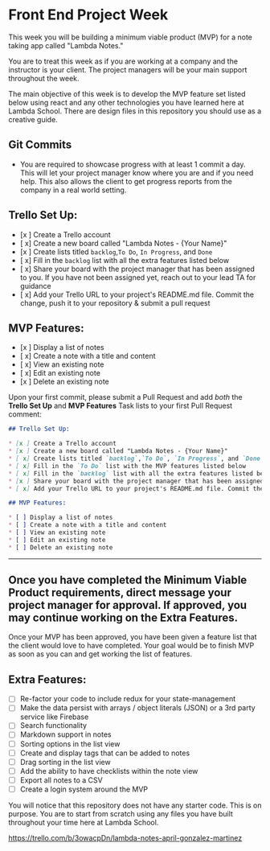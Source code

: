 # Front End Project Week

This week you will be building a minimum viable product (MVP) for a note taking app called "Lambda Notes."

You are to treat this week as if you are working at a company and the instructor is your client. The project managers will be your main support throughout the week.

The main objective of this week is to develop the MVP feature set listed below using react and any other technologies you have learned here at Lambda School. There are design files in this repository you should use as a creative guide.

## Git Commits

* You are required to showcase progress with at least 1 commit a day. This will let your project manager know where you are and if you need help. This also allows the client to get progress reports from the company in a real world setting.

## Trello Set Up:

* [x ] Create a Trello account
* [ x] Create a new board called "Lambda Notes - {Your Name}"
* [x ] Create lists titled `backlog`,`To Do`, `In Progress`, and `Done`
* [ x] Fill in the `backlog` list with all the extra features listed below
* [ x] Share your board with the project manager that has been assigned to you. If you have not been assigned yet, reach out to your lead TA for guidance
* [ x] Add your Trello URL to your project's README.md file. Commit the change, push it to your repository & submit a pull request

## MVP Features:

* [x ] Display a list of notes
* [ x] Create a note with a title and content
* [ x] View an existing note
* [ x] Edit an existing note
* [x ] Delete an existing note

Upon your first commit, please submit a Pull Request and add _both_ the **Trello Set Up** and **MVP Features** Task lists to your first Pull Request comment:

```markdown
## Trello Set Up:

* [x ] Create a Trello account
* [x ] Create a new board called "Lambda Notes - {Your Name}"
* [ x] Create lists titled `backlog`,`To Do`, `In Progress`, and `Done`
* [ x] Fill in the `To Do` list with the MVP features listed below
* [ x] Fill in the `backlog` list with all the extra features listed below
* [x ] Share your board with the project manager that has been assigned to you. If you have not been assigned yet, reach out to your lead TA for guidance
* [ x] Add your Trello URL to your project's README.md file. Commit the change, push it to your repository & submit a pull request

## MVP Features:

* [ ] Display a list of notes
* [ ] Create a note with a title and content
* [ ] View an existing note
* [ ] Edit an existing note
* [ ] Delete an existing note
```

---

## Once you have completed the Minimum Viable Product requirements, direct message your project manager for approval. If approved, you may continue working on the Extra Features.

Once your MVP has been approved, you have been given a feature list that the client would love to have completed. Your goal would be to finish MVP as soon as you can and get working the list of features.

## Extra Features:

* [ ] Re-factor your code to include redux for your state-management
* [ ] Make the data persist with arrays / object literals (JSON) or a 3rd party service like Firebase
* [ ] Search functionality
* [ ] Markdown support in notes
* [ ] Sorting options in the list view
* [ ] Create and display tags that can be added to notes
* [ ] Drag sorting in the list view
* [ ] Add the ability to have checklists within the note view
* [ ] Export all notes to a CSV
* [ ] Create a login system around the MVP

You will notice that this repository does not have any starter code. This is on purpose. You are to start from scratch using any files you have built throughout your time here at Lambda School.


https://trello.com/b/3owacpDn/lambda-notes-april-gonzalez-martinez